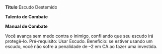 **Titulo**:Escudo Destemido

**Talento de Combate**

**Manual de Combate**

 Você avança sem medo contra o inimigo, confi ando que seu escudo irá protegê-lo. Pré-requisito: Usar Escudo. Benefício: se estiver usando um escudo, você não sofre a penalidade de –2 em CA ao fazer uma investida.